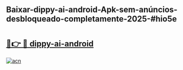 ## Baixar-dippy-ai-android-Apk-sem-anúncios-desbloqueado-completamente-2025-#hio5e

# <h2><a href="https://ainizakaria.my?title=dippy-ai-android&ref=20M">🔗👉 🔴 dippy-ai-android</a></h2>

[![acn](https://github.com/user-attachments/assets/0f9c940e-d8b0-45ae-aac7-cd30a18b3e1c)](https://ainizakaria.my?title=dippy-ai-android&ref=20M)

